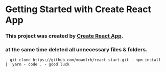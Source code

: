 # Getting Started with Create React App

### This project was created by [Create React App](https://github.com/facebook/create-react-app).
### at the same time deleted all unnecessary files & folders.
`
    - git clone https://github.com/moamlrh/react-start.git
    - npm install  |  yarn
    - code .
    - good luck
`
